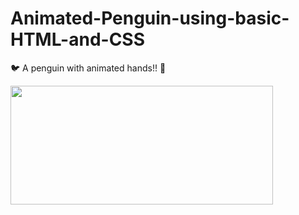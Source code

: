 # Animated-Penguin-using-basic-HTML-and-CSS
:bird:
A penguin with animated hands!! 
:dizzy:

<img src="https://pbs.twimg.com/media/EpRvjcnU8AIAYEj?format=jpg&name=large" width= 420 height= 190>
